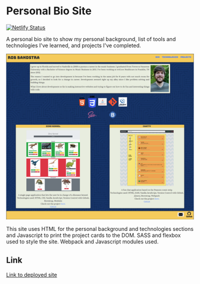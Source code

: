 # Personal Bio Site

[![Netlify Status](https://api.netlify.com/api/v1/badges/3e3d11cc-bdea-4f56-ba9c-a5de4fdc67da/deploy-status)](https://app.netlify.com/sites/bandstrar-personal-bio/deploys)

A personal bio site to show my personal background, list of tools and technologies I've learned, and projects I've completed.

![Image](./src/assets/images/screenshot.png)

This site uses HTML for the personal background and technologies sections and Javascript to print the project cards to the DOM. SASS and flexbox used to style the site. Webpack and Javascript modules used.

## Link
[Link to deployed site](https://bandstrar-personal-bio.netlify.app/ "Rob's Bio Page")
